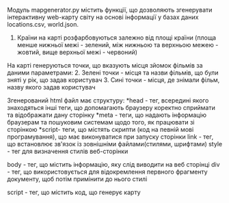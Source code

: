 Модуль mapgenerator.py містить функції, що дозволяють згенерувати інтерактивну web-карту світу на основі інформації у базах даних locations.csv, world.json.

1. Країни на карті розфарбовуються залежно від площі країни (площа менше нижньої межі - зелений, між нижньою та верхньою межею - жовтий,
вище верхньої межі - червоний)

На карті генеруються точки, що вказують місця зйомок фільмів за даними параметрами:
2. Зелені точки - місця та назви фільмів, що були зняті у рік, що задав користувач
3. Сині точки - місця, де знімали фільм, назву якого задав користувач



Згенерований html файл має структуру:
*head - тег, всередині якого знаходяться інші теги, що допомагають браузеру коректно сприймати та відображати дану сторінку
  *meta - теги, що надають інформацію браузерам та пошуковим системам щодо того, як працювати зі сторінкою
  *script- теги, що містять скрипти (код на певній мові програмування), що має виконуватися при запуску сторінки
  link - тег, що встановлює зв'язок із зовнішніми файлами(стилями, шрифтами)
  style - тег для визначення стилів веб-сторінки

body - тег, що містить інформацію, яку слід виводити на веб сторінці
  div - тег, що використовується для відокремлення первного фрагменту документу, щоб потім примінити до нього стилі


script - тег, що містить код, що генерує карту
